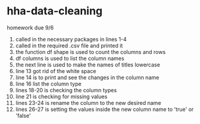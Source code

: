 # hha-data-cleaning
homework due 9/6

1) called in the necessary packages in lines 1-4
2) called in the required .csv file and printed it
3) the function df shape is used to count the columns and rows
4) df columns is used to list the column names
5) the next line is used to make the names of titles lowercase
6) line 13 got rid of the white space 
7) line 14 is to print and see the changes in the column name
8) line 16 list the column type
9) lines 18-20 is checking the column types
10) line 21 is checking for missing values
11) lines 23-24 is rename the column to the new desired name 
12) lines 26-27 is setting the values inside the new column name to 'true' or 'false'
